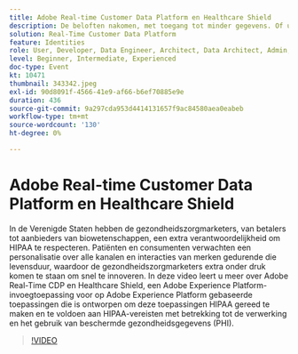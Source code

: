 ```yaml
---
title: Adobe Real-time Customer Data Platform en Healthcare Shield
description: De beloften nakomen, met toegang tot minder gegevens. Of u nu adverteerder, uitgever of agent bent, deze webinar helpt de
solution: Real-Time Customer Data Platform
feature: Identities
role: User, Developer, Data Engineer, Architect, Data Architect, Admin, Leader
level: Beginner, Intermediate, Experienced
doc-type: Event
kt: 10471
thumbnail: 343342.jpeg
exl-id: 90d8091f-4566-41e9-af66-b6ef70885e9e
duration: 436
source-git-commit: 9a297cda953d4414131657f9ac84580aea0eabeb
workflow-type: tm+mt
source-wordcount: '130'
ht-degree: 0%

---
```


# Adobe Real-time Customer Data Platform en Healthcare Shield

In de Verenigde Staten hebben de gezondheidszorgmarketers, van betalers tot aanbieders van biowetenschappen, een extra verantwoordelijkheid om HIPAA te respecteren. Patiënten en consumenten verwachten een personalisatie over alle kanalen en interacties van merken gedurende die levensduur, waardoor de gezondheidszorgmarketers extra onder druk komen te staan om snel te innoveren. In deze video leert u meer over Adobe Real-Time CDP en Healthcare Shield, een Adobe Experience Platform-invoegtoepassing voor op Adobe Experience Platform gebaseerde toepassingen die is ontworpen om deze toepassingen HIPAA gereed te maken en te voldoen aan HIPAA-vereisten met betrekking tot de verwerking en het gebruik van beschermde gezondheidsgegevens (PHI).

>[!VIDEO](https://video.tv.adobe.com/v/343342/?quality=12&learn=on)
